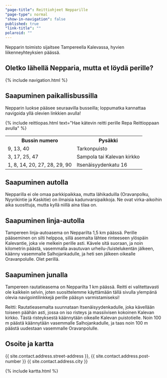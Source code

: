 ```yaml
---
"page-title": Reittiohjeet Nepparille
"page-type": normal
"show-in-navigation": false
published: true
"link-title": ""
polaroid: ""
---
```


Nepparin toimisto sijaitsee Tampereella Kalevassa, hyvien liikenneyhteyksien päässä.


## Oletko lähellä Nepparia, mutta et löydä perille?

{% include navigation.html %}


## Saapuminen paikallisbussilla

Nepparin luokse pääsee seuraavilla busseilla; loppumatka kannattaa navigoida yllä olevien linkkien avulla!

{% include reittiopas.html text="Hae kätevin reitti perille Repa Reittioppaan avulla" %}

<table>
	<tr>
		<th>Bussin numero</th>
		<th>Pysäkki</th>
	</tr>
	<tr>
		<td>9, 13, 40</td>
		<td>Tarkonpuisto</td>
	</tr>
	<tr>
		<td>3, 17, 25, 47</td>
		<td>Sampola tai Kalevan kirkko</td>
	</tr>
	<tr>
		<td>1, 8, 14, 20, 27, 28, 29, 90</td>
		<td>Itsenäisyydenkatu 16</td>
	</tr>
</table>

## Saapuminen autolla

Nepparilla ei ole omaa parkkipaikkaa, mutta lähikaduilla (Oravanpolku, Nyyrikintie ja Kaskitie) on ilmaisia kadunvarsipaikkoja. Ne ovat virka-aikoihin aika suosittuja, mutta kyllä niillä aina tilaa on.

## Saapuminen linja-autolla

Tampereen linja-autoasema on Nepparilta 1,5 km päässä. Perille pääseminen on silti helppoa, sillä asemalta lähtee rinteeseen ylöspäin Kalevantie, joka vie melkein perille asti. Kävele sitä suoraan, ja noin kilometrin päästä, vasemmalla avautuvan urheilu-/luistelukentän jälkeen, käänny vasemmalle Salhojankadulle, ja heti sen jälkeen oikealle Oravanpolulle. Olet perillä.

## Saapuminen junalla

Tampereen rautatieasema on Nepparilta 1 km päässä. Reitti ei valitettavasti ole kaikkein selvin, joten suosittelemme käyttämään tällä sivulla ylempänä olevia navigointilinkkejä perille pääsyn varmistamiseksi!

Reitti: Rautatieasemalta suunnataan Itsenäisyydenkadulle, joka kävellään toiseen päähän asti, jossa on iso risteys ja massiivisen kokoinen Kalevan kirkko. Tästä risteyksestä käännytään oikealle Kalevan puistotielle. Noin 100 m päästä käännytään vasemmalle Salhojankadulle, ja taas noin 100 m päästä uudestaan vasemmalle Oravanpolulle.

## Osoite ja kartta

{{ site.contact.address.street-address }},
{{ site.contact.address.post-number }}
{{ site.contact.address.city }}

{% include kartta.html %}
